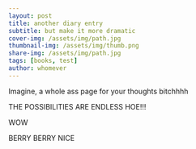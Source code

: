 ```yaml
---
layout: post
title: another diary entry
subtitle: but make it more dramatic
cover-img: /assets/img/path.jpg
thumbnail-img: /assets/img/thumb.png
share-img: /assets/img/path.jpg
tags: [books, test]
author: whomever
---
```


Imagine, a whole ass page for your thoughts bitchhhh

THE POSSIBILITIES ARE ENDLESS HOE!!!

WOW

BERRY BERRY NICE